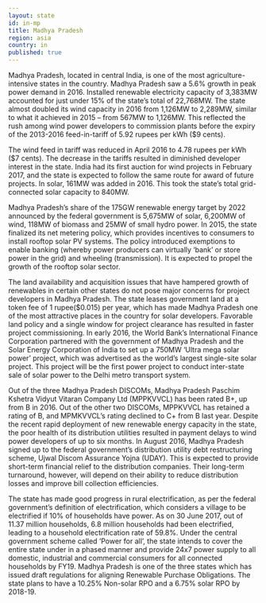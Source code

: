 ```yaml
---
layout: state
id: in-mp
title: Madhya Pradesh
region: asia
country: in
published: true
---
```


Madhya Pradesh, located in central India, is one of the most agriculture-intensive states in the country. Madhya Pradesh saw a 5.6% growth in peak power demand in 2016. Installed renewable electricity capacity of 3,383MW accounted for just under 15% of the state’s total of 22,768MW. The state almost doubled its wind capacity in 2016 from 1,126MW to 2,289MW, similar to what it achieved in 2015 – from 567MW to 1,126MW. This reflected the rush among wind power developers to commission plants before the expiry of the 2013-2016 feed-in-tariff of 5.92 rupees per kWh ($9 cents).

The wind feed in tariff was reduced in April 2016 to 4.78 rupees per kWh ($7 cents). The decrease in the tariffs resulted in diminished developer interest in the state. India had its first auction for wind projects in February 2017, and the state is expected to follow the same route for award of future  projects. In solar, 161MW was added in 2016. This took the state’s total grid-connected solar capacity to 840MW.

Madhya Pradesh’s share of the 175GW renewable energy target by 2022 announced by the federal government is 5,675MW of solar, 6,200MW of wind, 118MW of biomass and 25MW of small hydro power. In 2015, the state finalized its net metering policy, which provides incentives to consumers to install rooftop solar PV systems. The policy introduced exemptions to enable banking (whereby power producers can virtually ‘bank’ or store power in the grid) and wheeling (transmission). It is expected to propel the growth of the rooftop solar sector.

The land availability and acquisition issues that have hampered growth of renewables in certain other states do not pose major concerns for project developers in Madhya Pradesh. The state leases government land at a token fee of 1 rupee($0.015) per year, which has made Madhya Pradesh one of the most attractive places in the country for solar developers. Favorable land policy and a single window for project clearance has resulted in faster project commissioning. In early 2016, the World Bank’s International Finance Corporation partnered with the government of Madhya Pradesh and the Solar Energy Corporation of India to set up a 750MW ‘Ultra mega solar power’ project, which was advertised as the world’s largest single-site solar project. This project will be the first power project to conduct inter-state sale of solar power to the Delhi metro transport system.

Out of the three Madhya Pradesh DISCOMs, Madhya Pradesh Paschim Kshetra Vidyut Vitaran Company Ltd  (MPPKVVCL) has been rated B+, up from B in 2016. Out of the other two DISCOMs, MPPKVVCL has retained a rating of B, and MPMKVVCL’s rating declined to C+ from B last year. Despite the recent rapid deployment of new renewable energy capacity in the state, the poor health of its distribution utilities resulted in payment delays to wind power developers of up to six months. In August 2016, Madhya Pradesh signed up to the federal government’s distribution utility debt restructuring scheme, Ujwal Discom Assurance Yojna (UDAY). This is expected to provide short-term financial relief to the distribution companies. Their long-term turnaround, however, will depend on their ability to reduce distribution losses and improve bill collection efficiencies.

The state has made good progress in rural electrification, as per the federal government’s definition of electrification, which considers a village to be electrified if 10% of households have power. As on 30 June 2017, out of 11.37 million households, 6.8 million households had been electrified, leading to a household electrification rate of 59.8%. Under the central government scheme called ‘Power for all’, the state intends to cover the entire state under in a phased manner and provide 24x7 power supply to all domestic, industrial and commercial consumers for all connected households by FY19. Madhya Pradesh is one of the three states which has issued draft regulations for aligning Renewable Purchase Obligations. The state plans to have a 10.25% Non-solar RPO and a 6.75% solar RPO by 2018-19.
